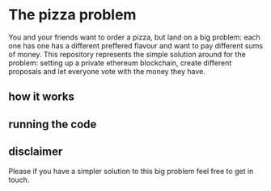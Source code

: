 # The pizza problem

You and your friends want to order a pizza, but land on a big problem: each one has one has a different preffered flavour and want to pay different sums of money. This repository represents the simple solution around for the problem: setting up a private ethereum blockchain, create different proposals and let everyone vote with the money they have. 


## how it works

## running the code



## disclaimer
Please if you have a simpler solution to this big problem feel free to get in touch.